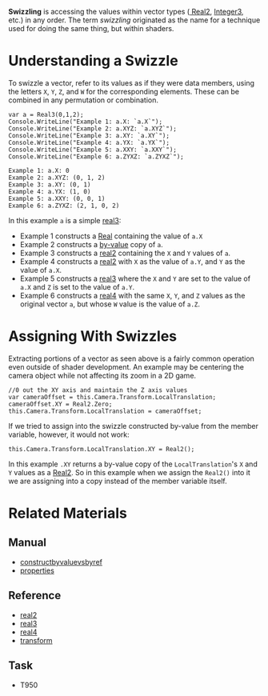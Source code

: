 **Swizzling** is accessing the values within vector types ([ Real2](../../../code_reference/nada_base_types/real2.md), [ Integer3](../../../code_reference/nada_base_types/integer3.md), etc.) in any order. The term *swizzling* originated as the name for a technique used for doing the same thing, but within shaders.

 # Understanding a Swizzle
To swizzle a vector, refer to its values as if they were data members, using the letters `X`, `Y`, `Z`, and `W` for the corresponding elements. These can be combined in any permutation or combination.

```TS:Simple Swizzle
var a = Real3(0,1,2);
Console.WriteLine("Example 1: a.X: `a.X`");
Console.WriteLine("Example 2: a.XYZ: `a.XYZ`");
Console.WriteLine("Example 3: a.XY: `a.XY`");
Console.WriteLine("Example 4: a.YX: `a.YX`");
Console.WriteLine("Example 5: a.XXY: `a.XXY`");
Console.WriteLine("Example 6: a.ZYXZ: `a.ZYXZ`");
```
```name=Console Output
Example 1: a.X: 0
Example 2: a.XYZ: (0, 1, 2)
Example 3: a.XY: (0, 1)
Example 4: a.YX: (1, 0)
Example 5: a.XXY: (0, 0, 1)
Example 6: a.ZYXZ: (2, 1, 0, 2)
```

In this example `a` is a simple [real3](../../../code_reference/nada_base_types/real3.md):

- Example 1 constructs a [Real](../../../code_reference/nada_base_types/real.md) containing the value of `a.X`
- Example 2 constructs a [by-value](constructbyvaluevsbyref.md) copy of `a`.
- Example 3 constructs a [real2](../../../code_reference/nada_base_types/real2.md) containing the `X` and `Y` values of `a`. 
- Example 4 constructs a [real2](../../../code_reference/nada_base_types/real2.md) with `X` as the value of `a.Y`, and `Y` as the value of `a.X`.
- Example 5 constructs a [real3](../../../code_reference/nada_base_types/real3.md) where the `X` and `Y` are set to the value of `a.X` and `Z` is set to the value of `a.Y`.
- Example 6 constructs a [real4](../../../code_reference/nada_base_types/real4.md) with the same `X`, `Y`, and `Z` values as the original vector `a`, but whose `W` value is the value of `a.Z`.

 # Assigning With Swizzles
Extracting portions of a vector as seen above is a fairly common operation even outside of shader development. An example may be centering the camera object while not affecting its zoom in a 2D game.

```TS:XY Assignment Without Swizzle
//0 out the XY axis and maintain the Z axis values
var cameraOffset = this.Camera.Transform.LocalTranslation;
cameraOffset.XY = Real2.Zero;
this.Camera.Transform.LocalTranslation = cameraOffset;
```
If we tried to assign into the swizzle constructed by-value from the member variable, however, it would not work:

```TS:Direct Assignment Into Member Swizzle, counterexample
this.Camera.Transform.LocalTranslation.XY = Real2();
```

In this example `.XY` returns a by-value copy of the `LocalTranslation`'s `X` and `Y` values as a [Real2](../../../code_reference/nada_base_types/real2.md). So in this example when we assign the `Real2()` into it we are assigning into a copy instead of the member variable itself.

 # Related Materials
 ## Manual
- [constructbyvaluevsbyref](constructbyvaluevsbyref.md)
- [properties](properties.md)

 ## Reference
- [real2](../../../code_reference/nada_base_types/real2.md)
- [real3](../../../code_reference/nada_base_types/real3.md)
- [real4](../../../code_reference/nada_base_types/real4.md)
- [transform](../../../code_reference/class_reference/transform.md)

 ## Task
- T950 

 